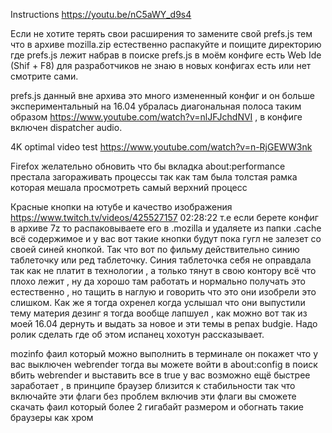 Instructions https://youtu.be/nC5aWY_d9s4

Если не хотите терять свои расширения то замените свой prefs.js тем что в архиве mozilla.zip естественно распакуйте и поищите директорию где prefs.js лежит набрав в поиске prefs.js в моём конфиге есть Web Ide (Shif + F8) для разработчиков не знаю в новых конфигах есть или нет смотрите сами.

prefs.js данный вне архива это много измененный конфиг и он больше экспериментальный на 16.04 убралась диагональная полоса таким образом https://www.youtube.com/watch?v=nlJFJchdNVI  , в конфиге включен dispatcher audio.

4K optimal video test https://www.youtube.com/watch?v=n-RjGEWW3nk
 
Firefox желательно обновить что бы вкладка about:performance престала загораживать процессы так как там была толстая рамка которая мешала просмотреть самый верхний процесс

Красные кнопки на ютубе и качество изображения https://www.twitch.tv/videos/425527157 02:28:22 т.е если берете конфиг в архиве 7z то распаковываете его в .mozilla и удаляете из папки .cache всё содержимое и у вас вот такие кнопки будут пока гугл не залезет со 
своей синей кнопкой. Так что вот по фильму действительно синию таблеточку или ред таблеточку. Синия таблеточка себя не оправдала так как не платит в технологии , а только тянут в свою контору всё что плохо лежит , ну да хорошо там работать и нормально получать 
это естественно , но тащить в наглую и говорить что это они изобрели это слишком. Как же я тогда охренел когда услышал что они выпустили тему материя дезинг я тогда вообще лапшуел , как можно вот так из моей 16.04 дернуть и выдать за новое и эти темы в репах 
budgie. Надо ролик сделать где об этом испанец хохотун рассказывает.

mozinfo фаил который можно выполнить в терминале он покажет что у вас выключен webrender тогда вы можете войти в about:config в поиск вбить webrender и выставить все в true у вас возможно ещё быстрее заработает , в принципе браузер близится к стабильности 
так что включайте эти флаги без проблем включив эти флаги вы сможете скачать фаил который более 2 гигабайт размером и обогнать такие браузеры как хром
